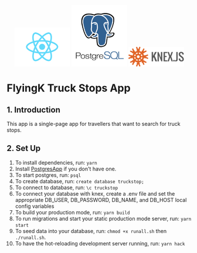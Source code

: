 <div align="center" style="padding-top: 10px;">
<img src="./img/react.png" alt="react logo" width="30%">
<img src="./img/postgresql.png" alt="postgresql logo" width="30%">
<img src="./img/knex.png" alt="knex logo" width="30%">
</div>

# FlyingK Truck Stops App

## 1. Introduction

This app is a single-page app for travellers that want to search for truck stops.

## 2. Set Up

1.  To install dependencies, run:
    `yarn`
1.  Install [PostgresApp](https://postgresapp.com/) if you don't have one.
1.  To start postgres, run: `psql`
1.  To create database, run: `create database truckstop;`
1.  To connect to database, run: `\c truckstop`
1.  To connect your database with knex, create a .env file and set the appropriate DB_USER, DB_PASSWORD, DB_NAME, and DB_HOST local config variables
1.  To build your production mode, run: `yarn build`
1.  To run migrations and start your static production mode server, run: `yarn start`
1.  To seed data into your database, run: `chmod +x runall.sh` then `./runall.sh`.
1.  To have the hot-reloading development server running, run: `yarn hack`
